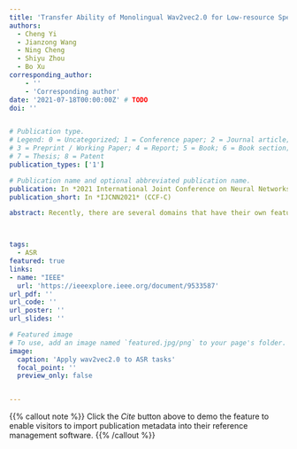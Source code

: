 ```yaml
---
title: 'Transfer Ability of Monolingual Wav2vec2.0 for Low-resource Speech Recognition'
authors:
  - Cheng Yi
  - Jianzong Wang
  - Ning Cheng
  - Shiyu Zhou
  - Bo Xu
corresponding_author:
    - ''
    - 'Corresponding author'
date: '2021-07-18T00:00:00Z' # TODO
doi: ''


# Publication type.
# Legend: 0 = Uncategorized; 1 = Conference paper; 2 = Journal article;
# 3 = Preprint / Working Paper; 4 = Report; 5 = Book; 6 = Book section;
# 7 = Thesis; 8 = Patent
publication_types: ['1']

# Publication name and optional abbreviated publication name.
publication: In *2021 International Joint Conference on Neural Networks*
publication_short: In *IJCNN2021* (CCF-C)

abstract: Recently, there are several domains that have their own feature extractors, such as ResNet, BERT, and GPT-x, which are widely used for various down-stream tasks. These models are pre-trained on large amounts of unlabeled data by self-supervision. In the speech domain, wav2vec2.0 starts to show its powerful representation ability and feasibility for ultra-low resource speech recognition tasks. This speech feature extractor is pre-trained on the monolingual audiobook corpus, whereas it has not been thoroughly examined in real spoken scenarios and other languages. In this work, we endeavor to transfer the knowledge from the pre-trained monolingual wav2vec2.0 to cross-lingual spoken ASR tasks with less than 20 hours of labeled data. We achieve more than 20% relative improvements in all the six languages compared with previous methods, establishing a strong benchmark on CALLHOME datasets. Compared with supervised pre-training, self-supervision training used in wav2vec2.0 has a better transfer ability. We also find that using coarse-grained modeling units, such as subword or character, usually achieves better results than fine-grained modeling units, such as phone or letter.



tags:
  - ASR
featured: true
links:
- name: "IEEE"
  url: 'https://ieeexplore.ieee.org/document/9533587'
url_pdf: ''
url_code: ''
url_poster: ''
url_slides: ''

# Featured image
# To use, add an image named `featured.jpg/png` to your page's folder.
image:
  caption: 'Apply wav2vec2.0 to ASR tasks'
  focal_point: ''
  preview_only: false


---
```


{{% callout note %}}
Click the _Cite_ button above to demo the feature to enable visitors to import publication metadata into their reference management software.
{{% /callout %}}

